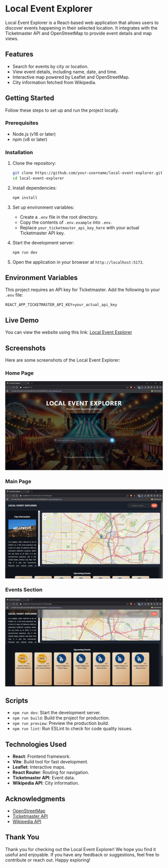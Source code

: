 # Local Event Explorer

Local Event Explorer is a React-based web application that allows users to discover events happening in their selected location. It integrates with the Ticketmaster API and OpenStreetMap to provide event details and map views.

## Features

- Search for events by city or location.
- View event details, including name, date, and time.
- Interactive map powered by Leaflet and OpenStreetMap.
- City information fetched from Wikipedia.

## Getting Started

Follow these steps to set up and run the project locally.

### Prerequisites

- Node.js (v16 or later)
- npm (v8 or later)

### Installation

1. Clone the repository:

   ```bash
   git clone https://github.com/your-username/local-event-explorer.git
   cd local-event-explorer
   ```

2. Install dependencies:

   ```bash
   npm install
   ```

3. Set up environment variables:

   - Create a `.env` file in the root directory.
   - Copy the contents of `.env.example` into `.env`.
   - Replace `your_ticketmaster_api_key_here` with your actual Ticketmaster API key.

4. Start the development server:

   ```bash
   npm run dev
   ```

5. Open the application in your browser at `http://localhost:5173`.

## Environment Variables

This project requires an API key for Ticketmaster. Add the following to your `.env` file:

```
REACT_APP_TICKETMASTER_API_KEY=your_actual_api_key
```

## Live Demo

You can view the website using this link: [Local Event Explorer](https://arun-kumar2206.github.io/Local-Event-Explorer/)


## Screenshots

Here are some screenshots of the Local Event Explorer:

### Home Page

![Home Page](./screenshots/Home%20page.png)

### Main Page

![Main Page](./screenshots/Main%20page.png)

### Events Section

![Events Section](./screenshots/Events%20section.png)

## Scripts

- `npm run dev`: Start the development server.
- `npm run build`: Build the project for production.
- `npm run preview`: Preview the production build.
- `npm run lint`: Run ESLint to check for code quality issues.

## Technologies Used

- **React**: Frontend framework.
- **Vite**: Build tool for fast development.
- **Leaflet**: Interactive maps.
- **React Router**: Routing for navigation.
- **Ticketmaster API**: Event data.
- **Wikipedia API**: City information.

## Acknowledgments

- [OpenStreetMap](https://www.openstreetmap.org/)
- [Ticketmaster API](https://developer.ticketmaster.com/)
- [Wikipedia API](https://www.mediawiki.org/wiki/API:Main_page)

## Thank You

Thank you for checking out the Local Event Explorer! We hope you find it useful and enjoyable. If you have any feedback or suggestions, feel free to contribute or reach out. Happy exploring!

